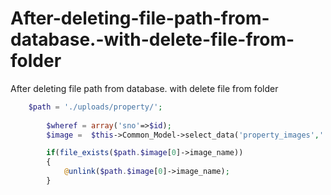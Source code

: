 # After-deleting-file-path-from-database.-with-delete-file-from-folder
After deleting file path from database. with delete file from folder

```php
    $path = './uploads/property/';
		
		$wheref = array('sno'=>$id);
		$image =  $this->Common_Model->select_data('property_images',' ',$wheref);

		if(file_exists($path.$image[0]->image_name))
		{
			@unlink($path.$image[0]->image_name);
		}

```

